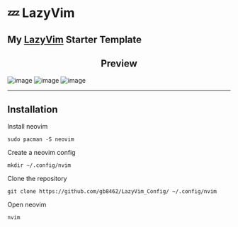 # 💤 LazyVim

## My [LazyVim](https://github.com/LazyVim/LazyVim) Starter Template

<h2 align="center">Preview</h2>

![image](https://github.com/user-attachments/assets/41d7de09-81a5-4c38-b55f-b833e2a0dc71)
![image](https://github.com/user-attachments/assets/d52d4dc2-e406-4ab8-b769-9277120f2727)
![image](https://github.com/user-attachments/assets/44cddb75-6d44-41ad-aedf-5d4e5c02eb67)

---

## Installation

Install neovim
```
sudo pacman -S neovim
```
Create a neovim config
```
mkdir ~/.config/nvim
```
Clone the repository
```
git clone https://github.com/gb8462/LazyVim_Config/ ~/.config/nvim
```
Open neovim
```
nvim
```
